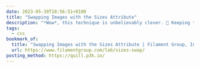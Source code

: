 ```yaml
---
date: 2023-05-30T18:56:51+0100
title: "Swapping Images with the Sizes Attribute"
description: "*Wow*, this technique is unbelievably clever. 🤯 Keeping this one in my back pocket for sure!"
tags:
  - css
bookmark_of:
  title: "Swapping Images with the Sizes Attribute | Filament Group, Inc."
  url: https://www.filamentgroup.com/lab/sizes-swap/
posting_method: https://quill.p3k.io/
---
```


